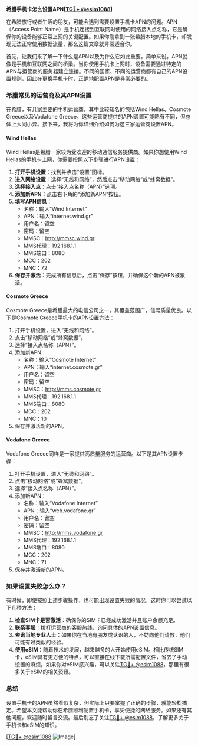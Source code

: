 **希腊手机卡怎么设置APN[[TG💪+ @esim1088](https://t.me/s/esim1088)]**

在希腊旅行或者生活的朋友，可能会遇到需要设置手机卡APN的问题。APN（Access Point Name）是手机连接到互联网时使用的网络接入点名称，它是确保你的设备能够正常上网的关键配置。如果你刚拿到一张希腊本地的手机卡，却发现无法正常使用数据流量，那么这篇文章就非常适合你。

首先，让我们来了解一下什么是APN以及为什么它如此重要。简单来说，APN就像是手机和互联网之间的桥梁。当你使用手机卡上网时，设备需要通过特定的APN与运营商的服务器建立连接。不同的国家、不同的运营商都有自己的APN设置规则，因此在更换手机卡时，正确地配置APN是非常必要的。

### 希腊常见的运营商及其APN设置

在希腊，有几家主要的手机运营商，其中比较知名的包括Wind Hellas、Cosmote Greece以及Vodafone Greece。这些运营商提供的APN设置可能略有不同，但总体上大同小异。接下来，我将为你详细介绍如何为这三家运营商设置APN。

#### Wind Hellas

Wind Hellas是希腊一家较为受欢迎的移动通信服务提供商。如果你想使用Wind Hellas的手机卡上网，你需要按照以下步骤进行APN设置：

1. **打开手机设置**：找到并点击“设置”图标。
2. **进入网络设置**：选择“无线和网络”，然后点击“移动网络”或“蜂窝数据”。
3. **选择接入点**：点击“接入点名称（APN）”选项。
4. **添加新APN**：点击右下角的“添加新APN”按钮。
5. **填写APN信息**：
   - 名称：输入“Wind Internet”
   - APN：输入“internet.wind.gr”
   - 用户名：留空
   - 密码：留空
   - MMSC：http://mmsc.wind.gr
   - MMS代理：192.168.1.1
   - MMS端口：8080
   - MCC：202
   - MNC：72
6. **保存并激活**：完成所有信息后，点击“保存”按钮，并确保这个新的APN被激活。

#### Cosmote Greece

Cosmote Greece是希腊最大的电信公司之一，其覆盖范围广，信号质量优良。以下是Cosmote Greece手机卡的APN设置方法：

1. 打开手机设置，进入“无线和网络”。
2. 点击“移动网络”或“蜂窝数据”。
3. 选择“接入点名称（APN）”。
4. 添加新APN：
   - 名称：输入“Cosmote Internet”
   - APN：输入“internet.cosmote.gr”
   - 用户名：留空
   - 密码：留空
   - MMSC：http://mms.cosmote.gr
   - MMS代理：192.168.1.1
   - MMS端口：8080
   - MCC：202
   - MNC：10
5. 保存并激活新的APN。

#### Vodafone Greece

Vodafone Greece同样是一家提供高质量服务的运营商。以下是其APN设置步骤：

1. 打开手机设置，进入“无线和网络”。
2. 点击“移动网络”或“蜂窝数据”。
3. 选择“接入点名称（APN）”。
4. 添加新APN：
   - 名称：输入“Vodafone Internet”
   - APN：输入“web.vodafone.gr”
   - 用户名：留空
   - 密码：留空
   - MMSC：http://mms.vodafone.gr
   - MMS代理：192.168.1.1
   - MMS端口：8080
   - MCC：202
   - MNC：71
5. 保存并激活新的APN。

### 如果设置失败怎么办？

有时候，即使按照上述步骤操作，也可能出现设置失败的情况。这时你可以尝试以下几种方法：

1. **检查SIM卡是否激活**：确保你的SIM卡已经成功激活并且账户余额充足。
2. **联系客服**：拨打运营商的客服热线，询问具体的APN设置信息。
3. **咨询当地专业人士**：如果你在当地有朋友或认识的人，不妨向他们请教，他们可能有过类似的经验。
4. **使用eSIM**：随着技术的发展，越来越多的人开始使用eSIM。相比传统SIM卡，eSIM具有更方便的特点，可以直接在线下载所需配置文件，省去了手动设置的麻烦。如果你对eSIM感兴趣，可以关注[TG💪+ @esim1088](https://t.me/s/esim1088)，那里有很多关于eSIM的相关资讯。

### 总结

设置手机卡的APN虽然看似复杂，但实际上只要掌握了正确的步骤，就能轻松搞定。希望本文能帮助你在希腊顺利配置手机卡，享受便捷的网络服务。如果还有其他问题，欢迎随时留言交流。最后别忘了关注[TG💪+ @esim1088](https://t.me/s/esim1088)，了解更多关于手机卡和eSIM的知识。

[[TG💪+ @esim1088](https://t.me/s/esim1088) ![Image](https://i.postimg.cc/4NQfJmqS/Snipaste-2025-05-13-00-14-12.png)]
